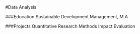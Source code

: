 #Data Analysis

###Education 
Sustainable Development Management, M.A

###Projects 
Quantitative Research Methods
Impact Evaluation

